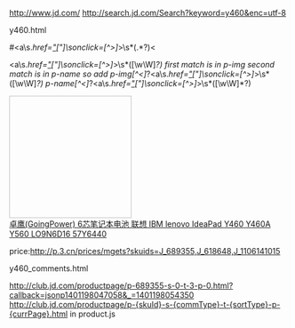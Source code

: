 http://www.jd.com/
http://search.jd.com/Search?keyword=y460&enc=utf-8

y460.html


#<a\s.*href=["](.*?item.*?)["]\sonclick=[^>]*>\s*(.*?)<

<a\s.*href=["](.*?item.*?[.]html)["]\sonclick=[^>]*>\s*([\w\W]*?)</a>
first match is in p-img
second match is in p-name
so add
p-img[^<]*?<a\s.*href=["](.*?item.*?[.]html)["]\sonclick=[^>]*>\s*([\w\W]*?)</a>
p-name[^<]*?<a\s.*href=["](.*?item.*?[.]html)["]\sonclick=[^>]*>\s*([\w\W]*?)</a>
<div class="p-img">
		<a target="_blank" href="http://item.jd.com/689355.html" onclick="searchlog(1,689355,0,2)">
			<img width="220" height="220" data-img="1" data-lazyload="http://img10.360buyimg.com/n7/g14/M07/1F/04/rBEhV1NWB7AIAAAAAAGzz6FogNMAAMaGwKrStgAAbPn326.jpg" />
		</a>
		<div  shop_id="0"></div>
	</div>
	<div class
<div class="p-name">
		<a target="_blank" href="http://item.jd.com/689355.html" onclick="searchlog(1,689355,0,1)">
			卓鹰(GoingPower) 6芯笔记本电池 联想 IBM lenovo IdeaPad <font class="skcolor_ljg">Y460</font> <font class="skcolor_ljg">Y460</font>A Y560 LO9N6D16 57<font class="skcolor_ljg">Y</font>6440<font class='adwords' id='AD_689355'></font>
		</a>
	</div>
	<div class="p-price" >
		<em></em><strong class="J_689355"></strong>		<span id="p689355"></span>
	</div>



price:http://p.3.cn/prices/mgets?skuids=J_689355,J_618648,J_1106141015

y460_comments.html

http://club.jd.com/productpage/p-689355-s-0-t-3-p-0.html?callback=jsonp1401198047058&_=1401198054350
http://club.jd.com/productpage/p-{skuId}-s-{commType}-t-{sortType}-p-{currPage}.html in product.js



